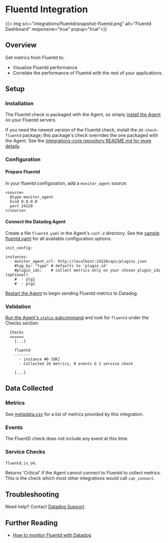 # Fluentd Integration
{{< img src="integrations/fluentd/snapshot-fluentd.png" alt="Fluentd Dashboard" responsive="true" popup="true">}}
## Overview

Get metrics from Fluentd to:

* Visualize Fluentd performance.
* Correlate the performance of Fluentd with the rest of your applications.

## Setup
### Installation

The Fluentd check is packaged with the Agent, so simply [install the Agent](https://app.datadoghq.com/account/settings#agent) on your Fluentd servers.

If you need the newest version of the Fluentd check, install the `dd-check-fluentd` package; this package's check overrides the one packaged with the Agent. See the [integrations-core repository README.md for more details](https://github.com/DataDog/integrations-core#installing-the-integrations).

### Configuration
#### Prepare Fluentd

In your fluentd configuration, add a `monitor_agent` source:

```
<source>
  @type monitor_agent
  bind 0.0.0.0
  port 24220
</source>
```

#### Connect the Datadog Agent

Create a file `fluentd.yaml` in the Agent's `conf.d` directory. See the [sample fluentd.yaml](https://github.com/DataDog/integrations-core/blob/master/fluentd/conf.yaml.example) for all available configuration options:

```
init_config:

instances:
  - monitor_agent_url: http://localhost:24220/api/plugins.json
    #tag_by: "type" # defaults to 'plugin_id'
    #plugin_ids:    # collect metrics only on your chosen plugin_ids (optional)
    #  - plg1
    #  - plg2
```

[Restart the Agent](https://docs.datadoghq.com/agent/faq/start-stop-restart-the-datadog-agent) to begin sending Fluentd metrics to Datadog.

### Validation

[Run the Agent's `status` subcommand](https://docs.datadoghq.com/agent/faq/agent-status-and-information/) and look for `fluentd` under the Checks section:

```
  Checks
  ======
    [...]

    fluentd
    -------
      - instance #0 [OK]
      - Collected 26 metrics, 0 events & 1 service check

    [...]
```


## Data Collected
### Metrics

See [metadata.csv](https://github.com/DataDog/integrations-core/blob/master/fluentd/metadata.csv) for a list of metrics provided by this integration.

### Events
The FluentD check does not include any event at this time.

### Service Checks

`fluentd.is_ok`:

Returns 'Critical' if the Agent cannot connect to Fluentd to collect metrics. This is the check which most other integrations would call `can_connect`.

## Troubleshooting
Need help? Contact [Datadog Support](http://docs.datadoghq.com/help/).

## Further Reading

* [How to monitor Fluentd with Datadog](https://www.datadoghq.com/blog/monitor-fluentd-datadog/)
